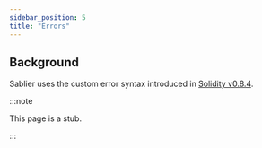 ```yaml
---
sidebar_position: 5
title: "Errors"
---
```


## Background

Sablier uses the custom error syntax introduced in
[Solidity v0.8.4](https://blog.soliditylang.org/2021/04/21/custom-errors/).

:::note

This page is a stub.

:::
